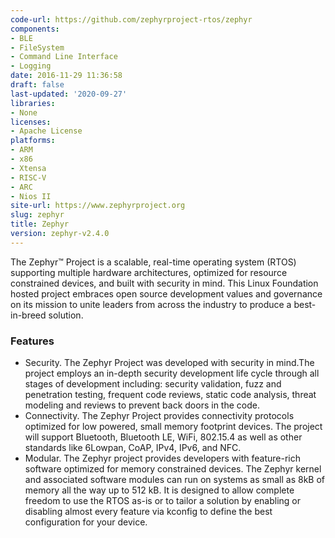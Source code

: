 ```yaml
---
code-url: https://github.com/zephyrproject-rtos/zephyr
components:
- BLE
- FileSystem
- Command Line Interface
- Logging
date: 2016-11-29 11:36:58
draft: false
last-updated: '2020-09-27'
libraries:
- None
licenses:
- Apache License
platforms:
- ARM
- x86
- Xtensa
- RISC-V
- ARC
- Nios II
site-url: https://www.zephyrproject.org
slug: zephyr
title: Zephyr
version: zephyr-v2.4.0
---
```

The Zephyr™ Project is a scalable, real-time operating system (RTOS) supporting multiple hardware architectures, optimized for resource constrained devices, and built with security in mind. This Linux Foundation hosted project embraces open source development values and governance on its mission to unite leaders from across the industry to produce a best-in-breed solution.

<!--more-->

### Features
- Security. The Zephyr Project was developed with security in mind.The project employs an in-depth security development life cycle through all stages of development including: security validation, fuzz and penetration testing, frequent code reviews, static code analysis, threat modeling and reviews to prevent back doors in the code.
- Connectivity. The Zephyr Project provides connectivity protocols optimized for low powered, small memory footprint devices. The project will support Bluetooth, Bluetooth LE, WiFi, 802.15.4 as well as other standards like 6Lowpan, CoAP, IPv4, IPv6, and NFC.
- Modular. The Zephyr project provides developers with feature-rich software optimized for memory constrained devices. The Zephyr kernel and associated software modules can run on systems as small as 8kB of memory all the way up to 512 kB. It is designed to allow complete freedom to use the RTOS as-is or to tailor a solution by enabling or disabling almost every feature via kconfig to define the best configuration for your device.


